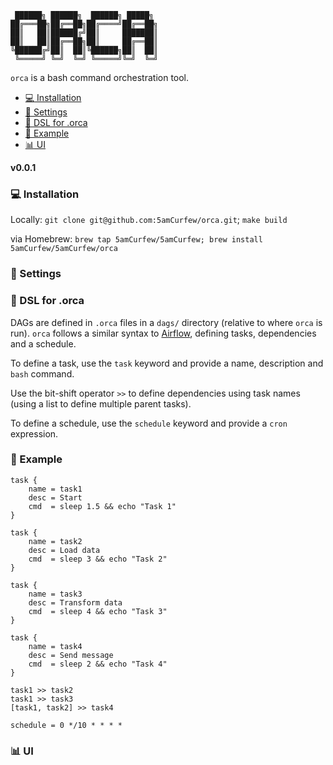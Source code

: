 ```
 ██████╗ ██████╗  ██████╗ █████╗ 
██╔═══██╗██╔══██╗██╔════╝██╔══██╗
██║   ██║██████╔╝██║     ███████║
██║   ██║██╔══██╗██║     ██╔══██║
╚██████╔╝██║  ██║╚██████╗██║  ██║
 ╚═════╝ ╚═╝  ╚═╝ ╚═════╝╚═╝  ╚═╝
```

`orca` is a bash command orchestration tool.

- [:computer: Installation](#computer-installation)
- [:wrench: Settings](#nut_and_bolt-using-with-singerio-targets)
- [:pencil: DSL for .orca](#pencil-metadata)
- [:rocket: Example](#rocket-example)
- [:bar_chart: UI](#bar_chart-ui)

**v0.0.1**

### :computer: Installation

Locally: `git clone git@github.com:5amCurfew/orca.git`; `make build`

via Homebrew: `brew tap 5amCurfew/5amCurfew; brew install 5amCurfew/5amCurfew/orca`

### :wrench: Settings

### :pencil: DSL for .orca

DAGs are defined in `.orca` files in a `dags/` directory (relative to where `orca` is run). `orca` follows a similar syntax to [Airflow](https://airflow.apache.org/docs/apache-airflow/stable/concepts.html), defining tasks, dependencies and a schedule.

To define a task, use the `task` keyword and provide a name, description and `bash` command.

Use the bit-shift operator `>>` to define dependencies using task names (using a list to define multiple parent tasks).

To define a schedule, use the `schedule` keyword and provide a `cron` expression.

### :rocket: Example
```
task {
    name = task1
    desc = Start
    cmd  = sleep 1.5 && echo "Task 1"
}

task {
    name = task2
    desc = Load data
    cmd  = sleep 3 && echo "Task 2"
}

task {
    name = task3
    desc = Transform data
    cmd  = sleep 4 && echo "Task 3"
}

task {
    name = task4
    desc = Send message
    cmd  = sleep 2 && echo "Task 4"
}

task1 >> task2
task1 >> task3
[task1, task2] >> task4

schedule = 0 */10 * * * *
```

### :bar_chart: UI

